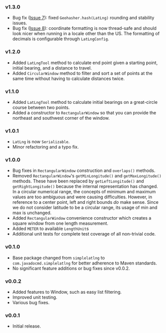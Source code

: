 ### v1.3.0 ###
  * Bug fix ([Issue 7](http://code.google.com/p/simplelatlng/issues/detail?id=7)): fixed `Geohasher.hash(LatLng)` rounding and stability issues.
  * Bug fix ([Issue 8](http://code.google.com/p/simplelatlng/issues/detail?id=8)): coordinate formatting is now thread-safe and should look nicer when running in a locale other than the US. The formatting of decimals is configurable through `LatLngConfig`.

### v1.2.0 ###
  * Added `LatLngTool` method to calculate end point given a starting point, initial bearing, and a distance to travel.
  * Added `CircularWindow` method to filter and sort a set of points at the same time without having to calculate distances twice.

### v1.1.0 ###
  * Added `LatLngTool` method to calculate initial bearings on a great-circle course between two points.
  * Added a constructor to `RectangularWindow` so that you can provide the northeast and southwest corner of the window.

### v1.0.1 ###
  * `LatLng` is now `Serializable`.
  * Minor refactoring and a typo fix.

### v1.0.0 ###
  * Bug fixes in `RectangularWindow` construction and `overlaps()` methods.
  * Removed `RectangularWindow`'s `getMinLongitude()` and `getMaxLongitude()` methods. These have been replaced by `getLeftLongitude()` and `getRightLongitude()` because the internal representation has changed. In a circular numerical range, the concepts of minimum and maximum values are too ambiguous and were causing difficulties. However, in reference to a center point, left and right bounds _do_ make sense. Since we do not consider latitude to be a circular range, its usage of min and max is unchanged.
  * Added `RectangularWindow` convenience constructor which creates a square window from one length measurement.
  * Added `METER` to available `LengthUnit`s
  * Additional unit tests for complete test coverage of all non-trivial code.

### v0.1.0 ###
  * Base package changed from `simplelatlng` to `com.javadocmd.simplelatlng` for better adherence to Maven standards.
  * No significant feature additions or bug fixes since v0.0.2.

### v0.0.2 ###
  * Added features to Window, such as easy list filtering.
  * Improved unit testing.
  * Various bug fixes.

### v0.0.1 ###
  * Initial release.